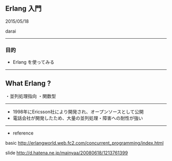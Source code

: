 <!-- .slide: data-background-transition: "slide" -->

## Erlang 入門

2015/05/18

darai

---

### 目的

- Erlang を使ってみる

---

## What Erlang ?

・並列処理指向
・関数型

---

- 1998年にEricsson社により開発され、オープンソースとして公開
- 電話会社が開発したため、大量の並列処理・障害への耐性が強い

---

- reference

basic
http://erlangworld.web.fc2.com/concurrent_programming/index.html

slide
http://d.hatena.ne.jp/mainyaa/20080618/1213761399
